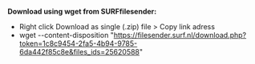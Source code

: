 **Download using wget from SURFfilesender:**

*   Right click Download as single (.zip) file > Copy link adress
*   wget --content-disposition "https://filesender.surf.nl/download.php?token=1c8c9454-2fa5-4b94-9785-6da442f85c8e&files_ids=25620588"
